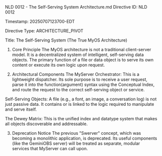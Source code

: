NLD 0012 - The Self-Serving System Architecture.md
Directive ID: NLD 0012

Timestamp: 20250707123700-EDT

Directive Type: ARCHITECTURE_PIVOT

Title: The Self-Serving System (The True MyOS Architecture)

1. Core Principle
The MyOS architecture is not a traditional client-server model. It is a decentralized system of intelligent, self-serving data objects. The primary function of a file or data object is to serve its own content or execute its own logic upon request.

2. Architectural Components
The MyServer Orchestrator: This is a lightweight dispatcher. Its sole purpose is to receive a user request, parse it into the function(argument) syntax using the Conceptual Index, and route the request to the correct self-serving object or service.

Self-Serving Objects: A file (e.g., a font, an image, a conversation log) is not just passive data. It contains or is linked to the logic required to manipulate and serve itself.

The Dewey Matrix: This is the unified index and datatype system that makes all objects discoverable and addressable.

3. Deprecation Notice
The previous "Swerver" concept, which was becoming a monolithic application, is deprecated. Its useful components (like the GeminiOBS server) will be treated as separate, modular services that MyServer can call upon.